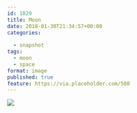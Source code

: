 ```yaml
---
id: 1829
title: Moon
date: 2018-01-30T21:34:57+00:00
categories: 
  
  - snapshot
tags:
  - moon
  - space
format: image
published: true
feature: https://via.placeholder.com/500
---
```

<img src="http://claycarson.net/wp-content/uploads/2018/01/moon-1.jpg"/>
<!--more-->